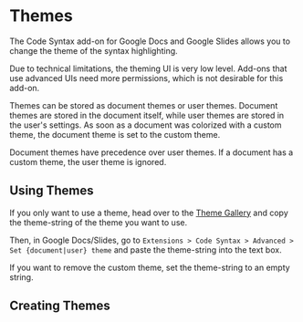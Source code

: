 # Themes

The Code Syntax add-on for Google Docs and Google Slides allows you to change
the theme of the syntax highlighting.

Due to technical limitations, the theming UI is very low level. Add-ons that
use advanced UIs need more permissions, which is not desirable for this add-on.

Themes can be stored as document themes or user themes. Document themes are
stored in the document itself, while user themes are stored in the user's
settings. As soon as a document was colorized with a custom theme, the document
theme is set to the custom theme.

Document themes have precedence over user themes. If a document has a custom
theme, the user theme is ignored.

## Using Themes

If you only want to use a theme, head over to the [Theme Gallery](theme-gallery.html)
and copy the theme-string of the theme you want to use.

Then, in Google Docs/Slides, go to
`Extensions > Code Syntax > Advanced > Set {document|user} theme` and paste the
theme-string into the text box.

If you want to remove the custom theme, set the theme-string to an empty string.

## Creating Themes

